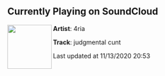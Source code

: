 ## Currently Playing on SoundCloud

[<img align="left" width="100" src="https://i1.sndcdn.com/artworks-psuVRy4aDEEjNpWu-OVrfCg-t50x50.jpg">](https://soundcloud.com/whothefuckis4ria/judgmental-cunt)

**Artist**: 4ria 

**Track**: judgmental cunt

Last updated at 11/13/2020 20:53
